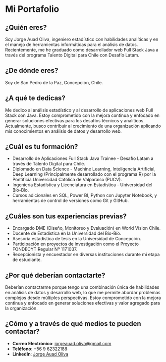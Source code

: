 # Mi Portafolio

## ¿Quién eres?
Soy Jorge Auad Oliva, ingeniero estadístico con habilidades analíticas y en el manejo de herramientas informáticas para el análisis de datos. Recientemente, me he graduado como desarrollador web Full Stack Java a través del programa Talento Digital para Chile con Desafío Latam.

## ¿De dónde eres?
Soy de San Pedro de la Paz, Concepción, Chile.

## ¿A qué te dedicas?
Me dedico al análisis estadístico y al desarrollo de aplicaciones web Full Stack con Java. Estoy comprometido con la mejora continua y enfocado en generar soluciones efectivas para los desafíos técnicos y analíticos. Actualmente, busco contribuir al crecimiento de una organización aplicando mis conocimientos en análisis de datos y desarrollo web.

## ¿Cuál es tu formación?
- Desarrollo de Aplicaciones Full Stack Java Trainee - Desafío Latam a través de Talento Digital para Chile.
- Diplomado en Data Science - Machine Learning, Inteligencia Artificial, Deep Learning (Principalmente desarrollado con el programa R) por la Pontificia Universidad Católica de Valparaíso (PUCV).
- Ingeniería Estadística y Licenciatura en Estadística - Universidad del Bío-Bío.
- Cursos adicionales en SQL, Power BI, Python con Jupyter Notebook, y herramientas de control de versiones como Git y GitHub.

## ¿Cuáles son tus experiencias previas?
- Encargado DME (Diseño, Monitoreo y Evaluación) en World Vision Chile.
- Docente de Estadística en la Universidad del Bío-Bío.
- Asesoría estadística de tesis en la Universidad de Concepción.
- Participación en proyectos de investigación como el Proyecto FONDECYT Regular Nº 1171037.
- Recepcionista y encuestador en diversas instituciones durante mi etapa de estudiante.

## ¿Por qué deberían contactarte?
Deberían contactarme porque tengo una combinación única de habilidades en análisis de datos y desarrollo web, lo que me permite abordar problemas complejos desde múltiples perspectivas. Estoy comprometido con la mejora continua y enfocado en generar soluciones efectivas y valor agregado para la organización.

## ¿Cómo y a través de qué medios te pueden contactar?
- **Correo Electrónico**: jorgeauad.oliva@gmail.com
- **Teléfono**: +56 9 62322188
- **LinkedIn**: [Jorge Auad Oliva](https://www.linkedin.com/in/jorge-auad-oliva)
